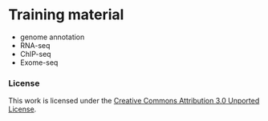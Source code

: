 Training material
=================

- genome annotation
- RNA-seq
- ChIP-seq
- Exome-seq

### License

This work is licensed under the [Creative Commons Attribution 3.0 Unported License](http://creativecommons.org/licenses/by/3.0/).
